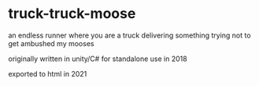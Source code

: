 # truck-truck-moose
an endless runner where you are a truck delivering something trying not to get ambushed my mooses

originally written in unity/C# for standalone use in 2018

exported to html in 2021
